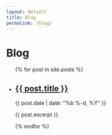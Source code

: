 ```yaml
---
layout: default
title: Blog
permalink: /blog/
---
```


# Blog

<ul class="post-list">
  {% for post in site.posts %}
  <li>
    <h2>
      <a href="{{ post.url | relative_url }}">{{ post.title }}</a>
    </h2>
    <span class="post-meta">{{ post.date | date: "%b %-d, %Y" }}</span>
    <p>{{ post.excerpt }}</p>
  </li>
  {% endfor %}
</ul> 